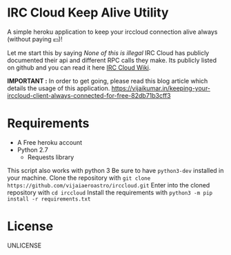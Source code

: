 # IRC Cloud Keep Alive Utility
A simple heroku application to keep your irccloud connection alive always (without paying :dollar:)!

Let me start this by saying *None of this is illegal*
IRC Cloud has publicly documented their api and different RPC calls they make.
Its publicly listed on github and you can read it here [IRC Cloud Wiki](https://github.com/irccloud/irccloud-tools/wiki).

**IMPORTANT :** In order to get going, please read this blog article which details the usage of this application.
https://vijaikumar.in/keeping-your-irccloud-client-always-connected-for-free-82db71b3cff3

Requirements
============
* A Free heroku account
* Python 2.7
  * Requests library
  
This script also works with python 3
Be sure to have `python3-dev` installed in your machine.
Clone the repository with `git clone https://github.com/vijaiaeroastro/irccloud.git`
Enter into the cloned repository with `cd irccloud`
Install the requirements with `python3 -m pip install -r requirements.txt`
  
License
=======
UNLICENSE
